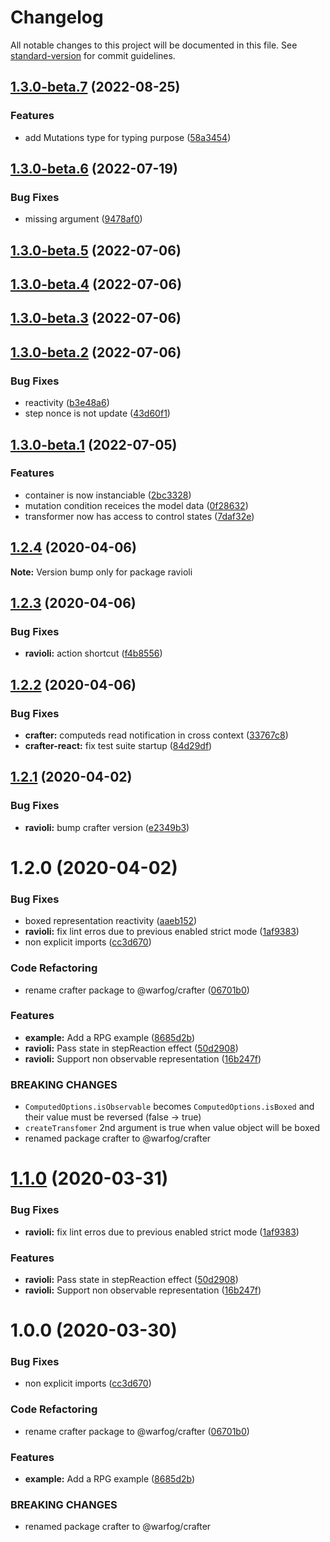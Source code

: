 # Changelog

All notable changes to this project will be documented in this file. See [standard-version](https://github.com/conventional-changelog/standard-version) for commit guidelines.

## [1.3.0-beta.7](https://github.com/dagatsoin/ravioli/compare/v1.3.0-beta.6...v1.3.0-beta.7) (2022-08-25)


### Features

* add Mutations type for typing purpose ([58a3454](https://github.com/dagatsoin/ravioli/commit/58a3454bdc46eb62a2ae7a9342a55615a5ada759))

## [1.3.0-beta.6](https://github.com/dagatsoin/ravioli/compare/v1.3.0-beta.5...v1.3.0-beta.6) (2022-07-19)


### Bug Fixes

* missing argument ([9478af0](https://github.com/dagatsoin/ravioli/commit/9478af02091033b7e22e584fcdb96c48e505aeff))

## [1.3.0-beta.5](https://github.com/dagatsoin/ravioli/compare/v1.3.0-beta.4...v1.3.0-beta.5) (2022-07-06)

## [1.3.0-beta.4](https://github.com/dagatsoin/ravioli/compare/v1.3.0-beta.3...v1.3.0-beta.4) (2022-07-06)

## [1.3.0-beta.3](https://github.com/dagatsoin/ravioli/compare/v1.3.0-beta.2...v1.3.0-beta.3) (2022-07-06)

## [1.3.0-beta.2](https://github.com/dagatsoin/ravioli/compare/v1.3.0-beta.1...v1.3.0-beta.2) (2022-07-06)


### Bug Fixes

* reactivity ([b3e48a6](https://github.com/dagatsoin/ravioli/commit/b3e48a62b53d933fbb7a995c98fb3ef81592c06f))
* step nonce is not update ([43d60f1](https://github.com/dagatsoin/ravioli/commit/43d60f1ef87bb872f5dabfe51b52200774ca8d74))

## [1.3.0-beta.1](https://github.com/dagatsoin/ravioli/compare/v1.2.4...v1.3.0-beta.1) (2022-07-05)


### Features

* container is now instanciable ([2bc3328](https://github.com/dagatsoin/ravioli/commit/2bc3328937c5f6d758a472797fdd56b95f376d87))
* mutation condition receices the model data ([0f28632](https://github.com/dagatsoin/ravioli/commit/0f2863211dfa3b5bcb14def924a88165f8f1e799))
* transformer now has access to control states ([7daf32e](https://github.com/dagatsoin/ravioli/commit/7daf32e1b9a8dc800960ba2660d920c34e01d7c0))

## [1.2.4](https://github.com/dagatsoin/ravioli/compare/v1.2.3...v1.2.4) (2020-04-06)

**Note:** Version bump only for package ravioli





## [1.2.3](https://github.com/dagatsoin/ravioli/compare/v1.2.2...v1.2.3) (2020-04-06)


### Bug Fixes

* **ravioli:** action shortcut ([f4b8556](https://github.com/dagatsoin/ravioli/commit/f4b85569398d8e3f3c47372d10b3cb21c6edac88))





## [1.2.2](https://github.com/dagatsoin/ravioli/compare/v1.2.1...v1.2.2) (2020-04-06)


### Bug Fixes

* **crafter:** computeds read notification in cross context ([33767c8](https://github.com/dagatsoin/ravioli/commit/33767c879b42cd97aa3561ab9ae221563d6d2f5e))
* **crafter-react:** fix test suite startup ([84d29df](https://github.com/dagatsoin/ravioli/commit/84d29df1f4983a7ea01b38f3a0acc2d47dd204c7))





## [1.2.1](https://github.com/dagatsoin/ravioli/compare/v1.2.0...v1.2.1) (2020-04-02)


### Bug Fixes

* **ravioli:** bump crafter version ([e2349b3](https://github.com/dagatsoin/ravioli/commit/e2349b38e0db40c2ff7ace5f32edd26981835a25))





# 1.2.0 (2020-04-02)


### Bug Fixes

* boxed representation reactivity ([aaeb152](https://github.com/dagatsoin/ravioli/commit/aaeb15202ed1e96a028d89d1ee4cc08b0394fb05))
* **ravioli:** fix lint erros due to previous enabled strict mode ([1af9383](https://github.com/dagatsoin/ravioli/commit/1af93834d1071bf7fe15f3eb2b4972781bbbb81d))
* non explicit imports ([cc3d670](https://github.com/dagatsoin/ravioli/commit/cc3d67078a01c0432de848a5817e5d3a1f768dfc))


### Code Refactoring

* rename crafter package to @warfog/crafter ([06701b0](https://github.com/dagatsoin/ravioli/commit/06701b0564357d9b518ee19878c4ac4a992e2ce5))


### Features

* **example:** Add a RPG example ([8685d2b](https://github.com/dagatsoin/ravioli/commit/8685d2b99c053a52bcdcee9c71de2d3493920ad1))
* **ravioli:** Pass state in stepReaction effect ([50d2908](https://github.com/dagatsoin/ravioli/commit/50d290838c1f351338b139ae36e39cccdb80f998))
* **ravioli:** Support non observable representation ([16b247f](https://github.com/dagatsoin/ravioli/commit/16b247f6f26b789ce925aeed32441962d5cc339c))


### BREAKING CHANGES

* `ComputedOptions.isObservable` becomes `ComputedOptions.isBoxed` and their value must be reversed (false -> true)
* `createTransfomer` 2nd argument is true when value object will be boxed
* renamed package crafter to @warfog/crafter





# [1.1.0](https://github.com/dagatsoin/ravioli/compare/v1.0.0...v1.1.0) (2020-03-31)


### Bug Fixes

* **ravioli:** fix lint erros due to previous enabled strict mode ([1af9383](https://github.com/dagatsoin/ravioli/commit/1af93834d1071bf7fe15f3eb2b4972781bbbb81d))


### Features

* **ravioli:** Pass state in stepReaction effect ([50d2908](https://github.com/dagatsoin/ravioli/commit/50d290838c1f351338b139ae36e39cccdb80f998))
* **ravioli:** Support non observable representation ([16b247f](https://github.com/dagatsoin/ravioli/commit/16b247f6f26b789ce925aeed32441962d5cc339c))





# 1.0.0 (2020-03-30)


### Bug Fixes

* non explicit imports ([cc3d670](https://github.com/dagatsoin/ravioli/commit/cc3d67078a01c0432de848a5817e5d3a1f768dfc))


### Code Refactoring

* rename crafter package to @warfog/crafter ([06701b0](https://github.com/dagatsoin/ravioli/commit/06701b0564357d9b518ee19878c4ac4a992e2ce5))


### Features

* **example:** Add a RPG example ([8685d2b](https://github.com/dagatsoin/ravioli/commit/8685d2b99c053a52bcdcee9c71de2d3493920ad1))


### BREAKING CHANGES

* renamed package crafter to @warfog/crafter
